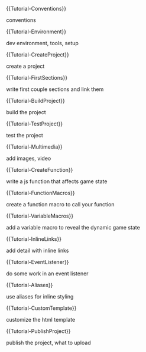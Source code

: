 {{Tutorial-Conventions}}

conventions

{{Tutorial-Environment}}

dev environment, tools, setup

{{Tutorial-CreateProject}}

create a project

{{Tutorial-FirstSections}}

write first couple sections and link them

{{Tutorial-BuildProject}}

build the project

{{Tutorial-TestProject}}

test the project

{{Tutorial-Multimedia}}

add images, video

{{Tutorial-CreateFunction}}

write a js function that affects game state

{{Tutorial-FunctionMacros}}

create a function macro to call your function

{{Tutorial-VariableMacros}}

add a variable macro to reveal the dynamic game state

{{Tutorial-InlineLinks}}

add detail with inline links

{{Tutorial-EventListener}}

do some work in an event listener

{{Tutorial-Aliases}}

use aliases for inline styling

{{Tutorial-CustomTemplate}}

customize the html template

{{Tutorial-PublishProject}}

publish the project, what to upload
